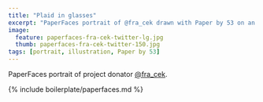 ```yaml
---
title: "Plaid in glasses"
excerpt: "PaperFaces portrait of @fra_cek drawn with Paper by 53 on an iPad."
image: 
  feature: paperfaces-fra-cek-twitter-lg.jpg
  thumb: paperfaces-fra-cek-twitter-150.jpg
tags: [portrait, illustration, Paper by 53]
---
```


PaperFaces portrait of project donator [@fra_cek](http://twitter.com/fra_cek).

{% include boilerplate/paperfaces.md %}